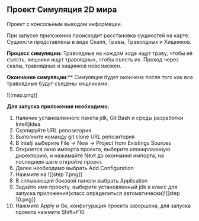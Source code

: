 ## Проект Симуляция 2D мира

Проект с консольным выводом информации. 

При запуске приложения происходит расстановка сущностей на карте. Сущности представлены в виде Скалл, Травы, Травоядных и Хищников. 

**Процесс симуляции:**
Травоядные на каждом ходе ищут траву, чтобы её съесть, хищники ищут травоядных, чтобы съесть их. Проход через скалы, травоядных и хищников невозможен. 
 
**Окончание симуляции**:** Симуляция будет окончена после того как все травоядные будут съедены хищниками. 

![[map.png]]

**Для запуска приложения необходимо:**
1. Наличие установленного пакета jdk, Git Bash и среды разработки IntellijIdea
2. Скопируйте URL репозитория
3. Выполните команду git clone URL репозитория
4. В Intelji выберите File -> New -> Project from Existings Sources
5. Откроется окно импорта проекта, выберите клонированную директорию, и нажимайте Next до окончания импорта, на последнем шаге откройте проект.
6. Далее необходимо выбрать Add Configuration
7. Нажмите на ![[step 7.png]] 
8. В сплывающей боковой панели выбрать Application 
9. Задайте имя проекту, выберите установленный jdk и класс для запуска приложения(класс определиться автоматически)![[step 10.png]]
11. Нажмите Apply и Ок, конфигурация проекта завершена, для запуска проекта нажмите Shift+F10
